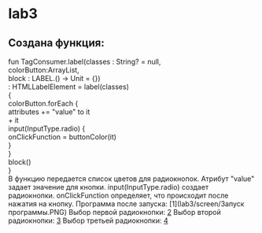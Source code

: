# lab3
## Создана функция:
fun TagConsumer<HTMLElement>.label(classes : String? = null,<br>
                                   colorButton:ArrayList<String>,<br>
                                   block : LABEL.() -> Unit = {})<br>
        : HTMLLabelElement = label(classes)<br>
{<br>
    colorButton.forEach {<br>
        attributes += "value" to it<br>
        + it<br>
        input(InputType.radio) {<br>
            onClickFunction = buttonColor(it)<br>
        }<br>
    }<br>
    block()<br>
}<br>
В функцию передается список цветов для радиокнопок. Атрибут "value" задает значение для кнопки. input(InputType.radio) создает радиокнопки. onClickFunction определяет, что происходит после нажатия на кнопку.
Программа после запуска: [1](lab3/screen/Запуск программы.PNG)
Выбор первой радиокнопки:  [2](/screen/радиокнопка1.PNG)
Выбор второй радиокнопки:  [3](lab3/screen/радиокнопка2.PNG)
Выбор третьей радиокнопки:  [4](lab3/screen/радиокнопка3.PNG)
